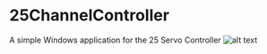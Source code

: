 # 25ChannelController
A simple Windows application for the 25 Servo Controller
![alt text](https://github.com/endurancerc/RealDriver/blob/master/25controller.jpg?raw=true)
